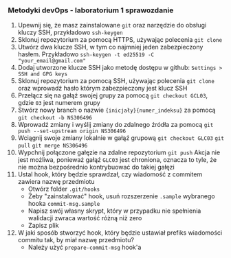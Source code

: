 ### Metodyki devOps - laboratorium 1 sprawozdanie

1. Upewnij się, że masz zainstalowane `git` oraz narzędzie do obsługi kluczy SSH, przykładowo `ssh-keygen`
2. Sklonuj repozytorium za pomocą HTTPS, używając polecenia `git clone`
3. Utwórz dwa klucze SSH, w tym co najmniej jeden zabezpieczony hasłem. Przykładowo `ssh-keygen -t ed25519 -C "your_email@gmail.com"`
4. Dodaj utworzone klucze SSH jako metodę dostępu w github: `Settings > SSH and GPG keys`
5. Sklonuj repozytorium za pomocą SSH, używając polecenia `git clone` oraz wprowadź hasło którym zabezpieczony jest klucz SSH
6. Przełącz się na gałąź swojej grupy za pomocą `git checkout GCL03`, gdzie `03` jest numerem grupy
7. Stwórz nowy branch o nazwie `{inicjały}{numer_indeksu}` za pomocą `git checkout -b NS306496`
8. Wprowadź zmiany i wyślij zmiany do zdalnego źródła za pomocą `git push --set-upstream origin NS306496`
9. Wciągnij swoje zmiany lokalnie w gałąź grupową
   `git checkout GLC03`
   `git pull`
   `git merge NS306496`
10. Wypchnij połączone gałęzie na zdalne repozytorium
    `git push`
    Akcja nie jest możliwa, ponieważ gałąź `GLC03` jest chroniona, oznacza to tyle, że nie można bezpośrednio kontrybuować do takiej gałęzi
11. Ustal hook, który będzie sprawdzał, czy wiadomość z commitem zawiera nazwę przedmiotu
    - Otwórz folder `.git/hooks`
    - Żeby "zainstalować" hook, usuń rozszerzenie `.sample` wybranego hooka `commit-msg.sample`
    - Napisz swój własny skrypt, który w przypadku nie spełnienia walidacji zwraca wartość różną niż zero
    - Zapisz plik
12. W jaki sposób stworzyć hook, który będzie ustawiał prefiks wiadomości commitu tak, by miał nazwę przedmiotu?
    - Należy użyć `prepare-commit-msg` hook'a

